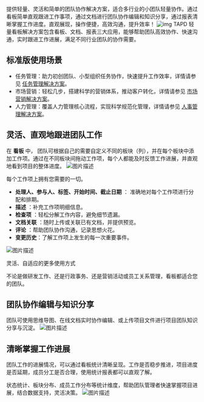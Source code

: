 提供轻量、灵活和简单的团队协作解决方案，适合多行业的小团队轻量协作。通过看板简单直观跟进工作事项，通过文档进行团队协作编辑和知识分享，通过报表清晰掌握工作进度。直观展现，操作便捷，高效沟通，提升效率！
![img](https://main.qcloudimg.com/raw/6b76adee47fc2b69d977dfb001a72dfc.png)
TAPD 轻量看板解决方案包含看板、文档、报表三大应用，能够帮助团队高效协作、快速沟通，实时跟进工作进展，满足不同行业团队的协作需要。

## 标准版使用场景

- 任务管理：助力初创团队、小型组织任务协作，快速提升工作效率，详情请参见 [任务管理解决方案](https://www.tapd.cn/official/solution_example/dev)。
- 市场营销：轻松几步，搭建科学的营销体系，推动客户转化，详情请参见 [市场营销解决方案](https://www.tapd.cn/official/solution_example/market)。
- 人力管理：覆盖人力管理核心流程，实现科学规范化管理，详情请参见 [人事管理解决方案](https://www.tapd.cn/official/solution_example/hr)。

## 灵活、直观地跟进团队工作

在 **看板** 中， 团队可根据自己的需要自定义不同的板块（列），并在每个板块中添加工作项。通过在不同板块间拖动工作项，每个人都能及时反馈工作进展，并直观地看到项目的整体进度。
![图片描述](https://main.qcloudimg.com/raw/76475e85dee97c8ebce69a3eda2b3e9c.png)

每个工作项上拥有您需要的一切。
- **处理人、参与人、标签、开始时间、截止日期** ： 准确地对每个工作项进行分配和排期。
- **描述** ：补充工作项明细信息。
- **检查项** ：轻松分解工作内容，避免细节遗漏。
- **文档关联** ：随时上传或关联已有文档，并提供预览。
- **评论** ：帮助团队协作沟通，记录思想火花。
- **变更历史**：了解工作项上发生的每一次重要事件。

![图片描述](https://main.qcloudimg.com/raw/fb5d9792b0178f485d447646180dd906.jpg)

灵活、自适应的更多使用方式

不论是做研发工作、还是行政事务、还是营销活动或员工关系管理，看板都适合您的团队。

 

## 团队协作编辑与知识分享

团队可使用思维导图、在线文档实时协作编辑、或上传项目文件进行项目团队知识分享与沉淀。
![图片描述](https://main.qcloudimg.com/raw/46c0afa3653d39e1290257c79a61ee30.png)

 

## 清晰掌握工作进展

团队工作的进展情况，可以通过看板统计清晰呈现。工作是否稳步推进，项目进度是否延期，成员分工是否合理，使用统计报表都可以直观了解。

状态统计、板块分布、成员工作分布等统计维度，帮助团队管理者快速掌握项目进展，结合数据支持，灵活决策。
![图片描述](https://main.qcloudimg.com/raw/91e67992675823288a2ec35dfbc7e75f.png)

 
